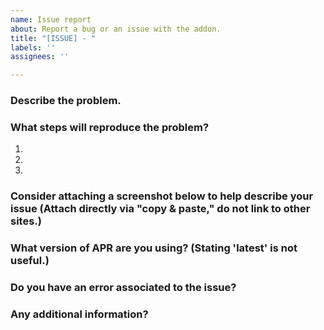 ```yaml
---
name: Issue report
about: Report a bug or an issue with the addon.
title: "[ISSUE] - "
labels: ''
assignees: ''

---
```


### Describe the problem.

### What steps will reproduce the problem?
1.  
2.  
3.  

### Consider attaching a screenshot below to help describe your issue (Attach directly via "copy & paste," do not link to other sites.)

### What version of APR are you using? (Stating 'latest' is not useful.)

### Do you have an error associated to the issue?

### Any additional information?
